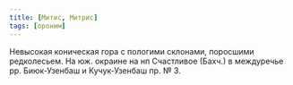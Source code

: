 ```yaml
---
title: [Митис, Митрис]
tags: [ороним]
---
```


Невысокая коническая гора с пологими склонами, поросшими редколесьем. На юж.
окраине на нп Счастливое (Бахч.) в междуречье рр. Биюк-Узенбаш и Кучук-Узенбаш
пр. № 3.

